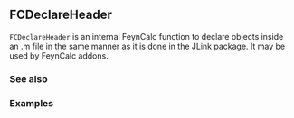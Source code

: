 ## FCDeclareHeader

`FCDeclareHeader` is an internal FeynCalc function to declare objects inside an .m file in the same manner as it is done in the JLink package. It may be used by FeynCalc addons.

### See also

### Examples